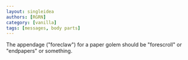 ```yaml
---
layout: singleidea
authors: [RGRN]
category: [vanilla]
tags: [messages, body parts]
---
```

The appendage ("foreclaw") for a paper golem should be "forescroll" or "endpapers" or something.
